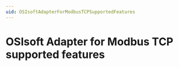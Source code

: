 ```yaml
---
uid: OSIsoftAdapterForModbusTCPSupportedFeatures
---
```


# OSIsoft Adapter for Modbus TCP supported features

